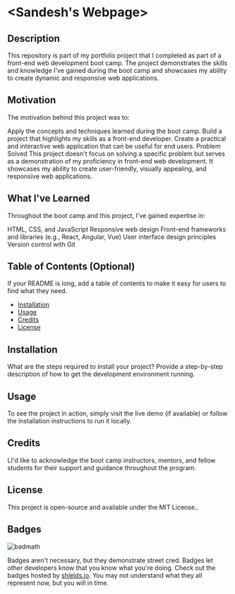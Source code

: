 # <Sandesh's Webpage>

## Description

This repository is part of my portfolio project that I completed as part of a front-end web development boot camp. The project demonstrates the skills and knowledge I've gained during the boot camp and showcases my ability to create dynamic and responsive web applications.

## Motivation
The motivation behind this project was to:

Apply the concepts and techniques learned during the boot camp.
Build a project that highlights my skills as a front-end developer.
Create a practical and interactive web application that can be useful for end users.
Problem Solved
This project doesn't focus on solving a specific problem but serves as a demonstration of my proficiency in front-end web development. It showcases my ability to create user-friendly, visually appealing, and responsive web applications.

## What I've Learned
Throughout the boot camp and this project, I've gained expertise in:

HTML, CSS, and JavaScript
Responsive web design
Front-end frameworks and libraries (e.g., React, Angular, Vue)
User interface design principles
Version control with Git

## Table of Contents (Optional)

If your README is long, add a table of contents to make it easy for users to find what they need.

- [Installation](#installation)
- [Usage](#usage)
- [Credits](#credits)
- [License](#license)

## Installation

What are the steps required to install your project? Provide a step-by-step description of how to get the development environment running.

## Usage

To see the project in action, simply visit the live demo (if available) or follow the installation instructions to run it locally.

## Credits

LI'd like to acknowledge the boot camp instructors, mentors, and fellow students for their support and guidance throughout the program.

## License

This project is open-source and available under the MIT License..

## Badges

![badmath](https://img.shields.io/github/languages/top/nielsenjared/badmath)

Badges aren't necessary, but they demonstrate street cred. Badges let other developers know that you know what you're doing. Check out the badges hosted by [shields.io](https://shields.io/). You may not understand what they all represent now, but you will in time.

